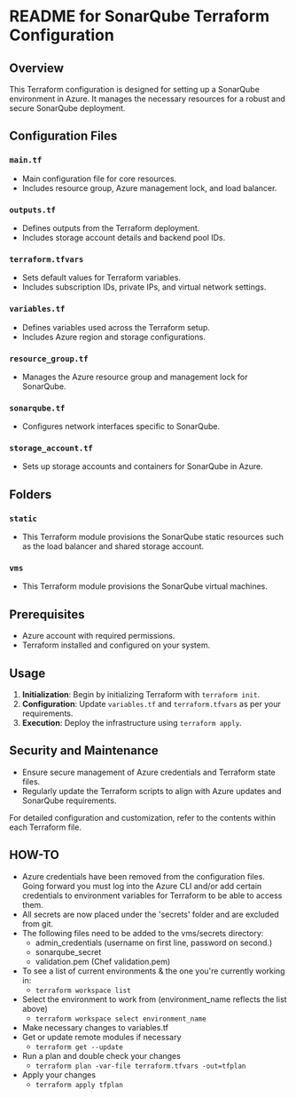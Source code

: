 # README for SonarQube Terraform Configuration

## Overview
This Terraform configuration is designed for setting up a SonarQube environment in Azure. It manages the necessary resources for a robust and secure SonarQube deployment.

## Configuration Files

### `main.tf`
- Main configuration file for core resources.
- Includes resource group, Azure management lock, and load balancer.

### `outputs.tf`
- Defines outputs from the Terraform deployment.
- Includes storage account details and backend pool IDs.

### `terraform.tfvars`
- Sets default values for Terraform variables.
- Includes subscription IDs, private IPs, and virtual network settings.

### `variables.tf`
- Defines variables used across the Terraform setup.
- Includes Azure region and storage configurations.

### `resource_group.tf`
- Manages the Azure resource group and management lock for SonarQube.

### `sonarqube.tf`
- Configures network interfaces specific to SonarQube.

### `storage_account.tf`
- Sets up storage accounts and containers for SonarQube in Azure.

## Folders 
### `static`
- This Terraform module provisions the SonarQube static resources such as the load balancer and shared storage account.

### `vms`
- This Terraform module provisions the SonarQube virtual machines.

## Prerequisites
- Azure account with required permissions.
- Terraform installed and configured on your system.

## Usage
1. **Initialization**: Begin by initializing Terraform with `terraform init`.
2. **Configuration**: Update `variables.tf` and `terraform.tfvars` as per your requirements.
3. **Execution**: Deploy the infrastructure using `terraform apply`.

## Security and Maintenance
- Ensure secure management of Azure credentials and Terraform state files.
- Regularly update the Terraform scripts to align with Azure updates and SonarQube requirements.

For detailed configuration and customization, refer to the contents within each Terraform file.

## HOW-TO

* Azure credentials have been removed from the configuration files. Going forward you must log into the Azure CLI and/or add certain credentials to environment variables for Terraform to be able to access them.
* All secrets are now placed under the 'secrets' folder and are excluded from git. 
* The following files need to be added to the vms/secrets directory:
  * admin_credentials (username on first line, password on second.)
  * sonarqube_secret
  * validation.pem (Chef validation.pem)
* To see a list of current environments & the one you're currently working in:
  * `terraform workspace list`
* Select the environment to work from (environment_name reflects the list above)
  * `terraform workspace select environment_name`
* Make necessary changes to variables.tf
* Get or update remote modules if necessary
  * `terraform get --update`
* Run a plan and double check your changes
  * `terraform plan -var-file terraform.tfvars -out=tfplan`
* Apply your changes
  * `terraform apply tfplan`
